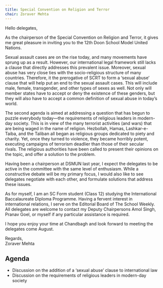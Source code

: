 ```yaml
---
title: Special Convention on Religion and Terror
chair: Zoraver Mehta
---
```


Hello delegates,

As the chairperson of the Special Convention on Religion and Terror, it gives me great pleasure in inviting you to the 12th Doon School Model United Nations.

Sexual assault cases are on the rise today, and many movements have sprung up as a result. However, our international legal framework still lacks a clause that directly addresses this prevalent issue. Moreover, sexual abuse has very close ties with the socio-religious structure of many countries. Therefore, it the prerogative of SCRT to form a ‘sexual abuse’ clause that will help put an end to the sexual assault cases. This will include male, female, transgender, and other types of sexes as well. Not only will member states have to accept or deny the existence of these genders, but they will also have to accept a common definition of sexual abuse in today’s world.

The second agenda is aimed at addressing a question that has begun to puzzle everybody today—the requirements of religious leaders in modern-day society. This is in view of the many terrorist activities (and wars) that are being waged in the name of religion. Hezbollah, Hamas, Lashkar-e-Taiba, and the Taliban all began as religious groups dedicated to piety and charity. Yet, once they turned to violence, they became horribly potent, executing campaigns of terrorism deadlier than those of their secular rivals. The religious authorities have been called to present their opinions on the topic, and offer a solution to the problem.

Having been a chairperson at DSMUN last year, I expect the delegates to be active in the committee with the same level of enthusiasm. While a constructive debate will be my primary focus, I would also like to see delegates negotiate with each other, and formulate solutions that address these issues.

As for myself, I am an SC Form student (Class 12) studying the International Baccalaureate Diploma Programme. Having a fervent interest in international relations, I serve on the Editorial Board of The School Weekly. All delegates are welcome to contact my Deputy Chairpersons Amol Singh, Pranav Goel, or myself if any particular assistance is required. 

I hope you enjoy your time at Chandbagh and look forward to meeting the delegates come August. 

Regards,<br>
Zoraver Mehta

## Agenda

- Discussion on the addition of a ‘sexual abuse’ clause to international law
- Discussion on the requirements of religious leaders in modern-day society

